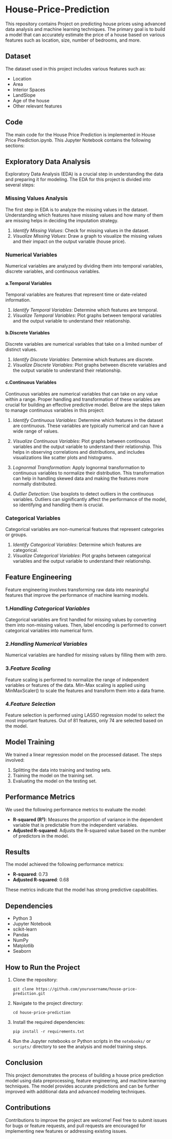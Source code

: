 # House-Price-Prediction

This repository contains Project on predicting house prices using advanced data analysis and machine learning techniques. The primary goal is to build a model that can accurately estimate the price of a house based on various features such as location, size, number of bedrooms, and more.

## Dataset

The dataset used in this project includes various features such as:
- Location
- Area
- Interior Spaces
- LandSlope
- Age of the house
- Other relevant features

## Code

The main code for the House Price Prediction is implemented in House Price Prediction.ipynb. 
This Jupyter Notebook contains the following sections:

## Exploratory Data Analysis

Exploratory Data Analysis (EDA) is a crucial step in understanding the data and preparing it for modeling. The EDA for this project is divided into several steps:

### Missing Values Analysis

The first step in EDA is to analyze the missing values in the dataset. Understanding which features have missing values and how many of them are missing helps in deciding the imputation strategy.

1. *Identify Missing Values*: Check for missing values in the dataset.
2. *Visualize Missing Values*: Draw a graph to visualize the missing values and their impact on the output variable (house price).

### Numerical Variables

Numerical variables are analyzed by dividing them into temporal variables, discrete variables, and continuous variables.

#### a.Temporal Variables

Temporal variables are features that represent time or date-related information.

1. *Identify Temporal Variables*: Determine which features are temporal.
2. *Visualize Temporal Variables*: Plot graphs between temporal variables and the output variable to understand their relationship.

#### b.Discrete Variables
Discrete variables are numerical variables that take on a limited number of distinct values.

1. *Identify Discrete Variables*: Determine which features are discrete.
2. *Visualize Discrete Variables*: Plot graphs between discrete variables and the output variable to understand their relationship.

#### c.Continuous Variables
Continuous variables are numerical variables that can take on any value within a range. Proper handling and transformation of these variables are crucial for building an effective predictive model. Below are the steps taken to manage continuous variables in this project:

1. *Identify Continuous Variables*: Determine which features in the dataset are continuous. These variables are typically numerical and can have a wide range of values.

2. *Visualize Continuous Variables*: Plot graphs between continuous variables and the output variable to understand their relationship. This helps in observing correlations and distributions, and includes visualizations like scatter plots and histograms.

3. *Lognormal Transformation*: Apply lognormal transformation to continuous variables to normalize their distribution. This transformation can help in handling skewed data and making the features more normally distributed.

4. *Outlier Detection*: Use boxplots to detect outliers in the continuous variables. Outliers can significantly affect the performance of the model, so identifying and handling them is crucial.

### Categorical Variables
Categorical variables are non-numerical features that represent categories or groups.

1. *Identify Categorical Variables*: Determine which features are categorical.
2. *Visualize Categorical Variables*: Plot graphs between categorical variables and the output variable to understand their relationship.

## Feature Engineering
Feature engineering involves transforming raw data into meaningful features that improve the performance of machine learning models.

### 1.*Handling Categorical Variables*
Categorical variables are first handled for missing values by converting them into non-missing values. Then, label encoding is performed to convert categorical variables into numerical form.

### 2.*Handling Numerical Variables*
Numerical variables are handled for missing values by filling them with zero.

### 3.*Feature Scaling*
Feature scaling is performed to normalize the range of independent variables or features of the data. Min-Max scaling is applied using MinMaxScaler() to scale the features and transform them into a data frame.

### 4.*Feature Selection*
Feature selection is performed using LASSO regression model to select the most important features. Out of 81 features, only 74 are selected based on the model.

## Model Training
We trained a linear regression model on the processed dataset. The steps involved:
1. Splitting the data into training and testing sets.
2. Training the model on the training set.
3. Evaluating the model on the testing set.

## Performance Metrics
We used the following performance metrics to evaluate the model:
- **R-squared (R²)**: Measures the proportion of variance in the dependent variable that is predictable from the independent variables.
- **Adjusted R-squared**: Adjusts the R-squared value based on the number of predictors in the model.

## Results
The model achieved the following performance metrics:
- **R-squared**: 0.73
- **Adjusted R-squared**: 0.68

These metrics indicate that the model has strong predictive capabilities.

## Dependencies

- Python 3
- Jupyter Notebook
- scikit-learn
- Pandas
- NumPy
- Matplotlib
- Seaborn

## How to Run the Project
1. Clone the repository:
   ```
   git clone https://github.com/yourusername/house-price-prediction.git
   ```
2. Navigate to the project directory:
   ```
   cd house-price-prediction
   ```
3. Install the required dependencies:
   ```
   pip install -r requirements.txt
   ```
4. Run the Jupyter notebooks or Python scripts in the `notebooks/` or `scripts/` directory to see the analysis and model training steps.

## Conclusion
This project demonstrates the process of building a house price prediction model using data preprocessing, feature engineering, and machine learning techniques. The model provides accurate predictions and can be further improved with additional data and advanced modeling techniques.

## Contributions
Contributions to improve the project are welcome! Feel free to submit issues for bugs or feature requests, and pull requests are encouraged for implementing new features or addressing existing issues.
